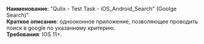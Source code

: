   **Наименование**: "Qulix - Test Task - iOS_Android_Search" (Goolge Search)" \
  **Краткое описание**: однооконное приложение, позволяющее проводить поиск в google по указанному критерию. \
  **Требования**: IOS 11+.
